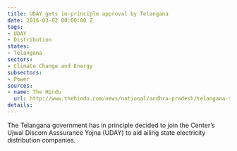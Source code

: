```yaml
---
title: UDAY gets in-principle approval by Telangana
date: 2016-03-02 00:00:00 Z
tags:
- UDAY
- Distribution
states:
- Telangana
sectors:
- Climate Change and Energy
subsectors:
- Power
sources:
- name: The Hindu
  url: http://www.thehindu.com/news/national/andhra-pradesh/telangana-to-join-uday-scheme-aimed-to-bail-out-discoms/article8278854.ece?ref=tpnews
details: 
---
```


The Telangana government has in principle decided to join the Center’s Ujwal Discom Asssurance Yojna (UDAY) to aid ailing state electricity distribution companies.
